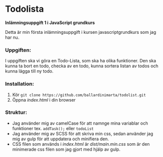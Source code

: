 # Todolista #

**Inlämningsuppgift 1 i JavaScript grundkurs**

Detta är min första inlämningsuppgift i kursen javascriptgrundkurs som jag har nu. 

### Uppgiften: ###

I uppgiften ska vi göra en Todo-Lista, som ska ha olika funktioner.
Den ska kunna ta bort en todo, checka av en todo, kunna sortera listan av todos och kunna lägga till ny todo.


### Installation: ###

1. Kör `git clone https://github.com/ballardinimarta/todolist.git`
2. Öppna *index.html* i din browser

### Struktur: ###

* Jag använder mig av camelCase för att namnge mina variablar och funktioner tex. `addTask();` eller `todoList`
* Jag använder mig av SCSS för att skriva min css, sedan använder jag mig av gulp för att uppdatera och minifiera den.
* CSS filen som används i *index.html* är *dist/main.min.css* som är den minimerade css filen som jag gjort med hjälp av gulp.

